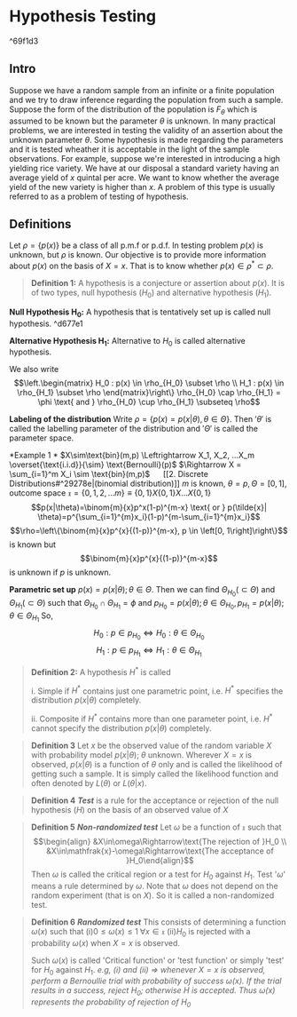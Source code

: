 # Hypothesis Testing 

^69f1d3

## Intro 
Suppose we have a random sample from an infinite or a finite population and we try to draw inference regarding the population from such a sample.  Suppose the form of the distribution of the population is $F_\theta$ which is assumed to be known but the parameter $\theta$ is unknown. In many practical problems, we are interested in testing the validity of an assertion about the unknown parameter $\theta$. Some hypothesis is made regarding the parameters and it is tested wheather it is acceptable in the light of the sample observations. For example, suppose we're interested in introducing a high yielding rice variety. We have at our disposal a standard variety having an average yield of $x$ quintal per acre. We want to know whether the average yield of the new variety is higher than $x$. A problem of this type is usually referred to as a problem of testing of hypothesis. 

## Definitions 
Let $\rho = \left\{p(x)\right\}$ be a class of all p.m.f or p.d.f. In testing problem $p(x)$ is unknown, but $\rho$ is known. Our objective is to provide more information about $p(x)$ on the basis of $X = x$. That is to know whether $p(x)\in\rho^*\subset\rho$.

>  **Definition 1:** A hypothesis is a conjecture or assertion about $p(x)$. It is of two types, null hypothesis $(H_0)$ and alternative hypothesis $(H_1)$.

**Null Hypothesis $\mathbf{H_0}$:** 
A hypothesis that is tentatively set up is called null hypothesis. ^d677e1

**Alternative Hypothesis $\mathbf{H_1}$:**
Alternative to $H_0$ is called alternative hypothesis.

We also write $$\left.\begin{matrix}
H_0 : p(x) \in \rho_{H_0} \subset \rho \\ H_1 : p(x) \in \rho_{H_1} \subset \rho
\end{matrix}\right\} \rho_{H_0} \cap \rho_{H_1} = \phi \text{ and } \rho_{H_0} \cup \rho_{H_1} \subseteq \rho$$ 

**Labeling of the distribution** 
Write $\rho = \left\{p(x) = p(x| \theta), \theta \in \Theta \right\}$. Then $'\theta'$ is called the labelling parameter of the distribution and $'\Theta'$ is called the parameter space. 

*Example 1 * 
$X\sim\text{bin}(m,p) \Leftrightarrow X_1, X_2, ...X_m \overset{\text{i.i.d}}{\sim} \text{Bernoulli}(p)$
$\Rightarrow X = \sum_{i=1}^m X_i \sim \text{bin}(m,p)$&nbsp;&nbsp;&nbsp;&nbsp;&nbsp;&nbsp;[[2. Discrete Distributions#^29278e|(binomial distribution)]]
$m$ is known, $\theta = p, \Theta = \left[0,1\right]$, outcome space $\mathfrak{x}= \left\{0,1,2,...m\right\}\equiv\left\{0,1\right\}X\left\{0,1\right\}X...X\left\{0,1\right\}$
$$p(x|\theta)=\binom{m}{x}p^x(1-p)^{m-x} \text{ or } p(\tilde{x}|	\theta)=p^{\sum_{i=1}^{m}x_i}(1-p)^{m-\sum_{i=1}^{m}x_i}$$
$$\rho=\left\{\binom{m}{x}p^{x}{(1-p)}^{m-x}, p \in \left[0, 1\right]\right\}$$ is known but $$\binom{m}{x}p^{x}{(1-p)}^{m-x}$$ is unknown if $p$ is unknown.

**Parametric set up**
$p(x)=p(x|\theta); \theta \in \Theta$. Then we can find $\Theta_{H_0}(\subset\Theta)$ and $\Theta_{H_1}(\subset\Theta)$ such that $\Theta_{H_0}\cap \Theta_{H_1}=\phi$ and $p_{H_0} = {p(x|\theta); \theta \in \Theta_{H_0}}, p_{H_1} = {p(x|\theta); \theta \in \Theta_{H_1}}$ 
So,
$$H_0 : p \in p_{H_0} \Leftrightarrow H_0 : \theta \in \Theta_{H_0}$$$$H_1 : p \in p_{H_1} \Leftrightarrow H_1 : \theta \in \Theta_{H_1}$$ 
>  **Definition 2:** A hypothesis $H^*$ is called 
>  
>  i. Simple if $H^*$ contains just one parametric point, i.e. $H^*$ specifies the distribution ${p(x|\theta)}$ completely. 
>  
>  ii. Composite if $H^*$ contains more than one parameter point, i.e. $H^*$ cannot specify the distribution ${p(x|\theta)}$ completely.

> **Definition 3** Let $x$ be the observed value of the random variable $X$ with probability model $p(x|\theta);\;\theta$ unknown. Wherever $X=x$ is observed, $p(x|\theta)$ is a function of $\theta$ only and is called the likelihood of getting such a sample. It is simply called the likelihood function and often denoted by $L(\theta)$ or $L(\theta|x)$.

>**Definition 4** ***Test*** is a rule for the acceptance or rejection of the null hypothesis $(H)$ on the basis of an observed value of $X$

>**Definition 5** ***Non-randomized test*** 
>Let $\omega$ be a function of $\mathfrak{x}$ such that
>$$\begin{align} &X\in\omega\Rightarrow\text{The rejection of }H_0 \\ &X\in\mathfrak{x}-\omega\Rightarrow\text{The acceptance of }H_0\end{align}$$ 
>Then $\omega$ is called the critical region or a test for $H_0$ against $H_1$. Test '$\omega$' means a rule determined by $\omega$. Note that $\omega$ does not depend on the random experiment (that is on $X$). So it is called a non-randomized test.

>**Definition 6** ***Randomized test*** 
>This consists of determining a function $\omega(x)$ such that
>(i)$0\leq\omega(x)\leq 1\;\forall x\in\mathfrak{x}$
>(ii)$H_0$ is rejected with a probability $\omega(x)$ when $X=x$ is observed.
>
>Such $\omega(x)$ is called 'Critical function' or 'test function' or simply 'test' for $H_0$ against $H_1$. 
>*e.g, (i) and (ii) $\Rightarrow$ whenever $X=x$ is observed, perform a Bernoullie trial with probability of success $\omega(x)$. If the trial results in a success, reject $H_0$; otherwise $H$ is accepted. Thus $\omega(x)$ represents the probability of rejection of $H_0$*